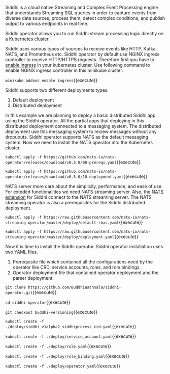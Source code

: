 Siddhi is a cloud native Streaming and Complex Event Processing engine that understands Streaming SQL queries in order to capture events from diverse data sources, process them, detect complex conditions, and publish output to various endpoints in real time. 

Siddhi operator allows you to run Siddhi stream processing logic directly on a Kubernetes cluster.

Siddhi uses various types of sources to receive events like HTTP, Kafka, NATS, and Prometheus etc. Siddhi operator by default use NGINX ingress controller to receive HTTP/HTTPS requests. Therefore first you have to [enable ingress](https://kubernetes.github.io/ingress-nginx/deploy/) in your kubernetes cluster. Use following command to enable NGINX ingress controller in this minikube cluster.

`minikube addons enable ingress`{{execute}}

Siddhi supports two different deployments types.

1. Default deployment
1. Distributed deployment

In this example we are planning to deploy a basic distributed Siddhi app using the Siddhi operator. All the partial apps that deploying in this distributed deployment connected to a messaging system. The distributed deployment use this messaging system to reciew messages without any dropuouts. Siddhi operator supports NATS as the default messaging system. Now we need to install the NATS operator into the Kubernetes cluster.

`kubectl apply -f https://github.com/nats-io/nats-operator/releases/download/v0.5.0/00-prereqs.yaml`{{execute}}

`kubectl apply -f https://github.com/nats-io/nats-operator/releases/download/v0.5.0/10-deployment.yaml`{{execute}}


NATS server more care about the simplicily, performance, and ease of use. For exteded functionalities we need NATS streaming server. Also, the [NATS extension](https://github.com/siddhi-io/siddhi-io-nats) for Siddhi connect to the NATS streaming server. The NATS streaming operator is also a prerequisites for the Siddhi distributed deployment.

`kubectl apply -f https://raw.githubusercontent.com/nats-io/nats-streaming-operator/master/deploy/default-rbac.yaml`{{execute}}

`kubectl apply -f https://raw.githubusercontent.com/nats-io/nats-streaming-operator/master/deploy/deployment.yaml`{{execute}}

Now it is time to install the Siddhi operator. Siddhi operator installation uses two YAML files.

1. Prerequisite file which contained all the configurations need by the operator like CRD, service accounts, roles, and role bindings.
2. Operator deployment file that contained operator deployment and the parser deployment.

`git clone https://github.com/BuddhiWathsala/siddhi-operator.git`{{execute}}

`cd siddhi-operator`{{execute}}

`git checkout buddhi-versioning`{{execute}}

`kubectl create -f ./deploy/siddhi_v1alpha2_siddhiprocess_crd.yaml`{{execute}}

`kubectl create -f ./deploy/service_account.yaml`{{execute}}

`kubectl create -f ./deploy/role.yaml`{{execute}}

`kubectl create -f ./deploy/role_binding.yaml`{{execute}}

`kubectl create -f ./deploy/operator.yaml`{{execute}}

